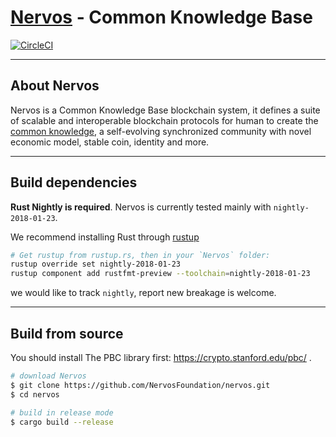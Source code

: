 # [Nervos]() - Common Knowledge Base

[![CircleCI](https://circleci.com/gh/NervosFoundation/nervos.svg?style=svg&circle-token=5e9e1e761685962d44dffa25af631e9c56151cea)](https://circleci.com/gh/NervosFoundation/nervos)

----

## About Nervos

Nervos is a Common Knowledge Base blockchain system, it defines a suite of scalable and interoperable blockchain protocols for human to create the [common knowledge](https://en.wikipedia.org/wiki/Common_knowledge_(logic)), a self-evolving synchronized community with novel economic model, stable coin, identity and more.

----

## Build dependencies

**Rust Nightly is required**. Nervos is currently tested mainly with `nightly-2018-01-23`.

We recommend installing Rust through [rustup](https://www.rustup.rs/)

```bash
# Get rustup from rustup.rs, then in your `Nervos` folder:
rustup override set nightly-2018-01-23
rustup component add rustfmt-preview --toolchain=nightly-2018-01-23
```

we would like to track `nightly`, report new breakage is welcome.

----

## Build from source

You should install The PBC library first: https://crypto.stanford.edu/pbc/ .

```bash
# download Nervos
$ git clone https://github.com/NervosFoundation/nervos.git
$ cd nervos

# build in release mode
$ cargo build --release
```
